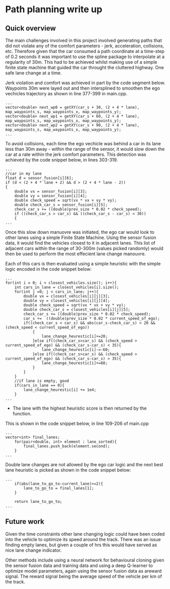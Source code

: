 # Path planning write up
## Quick overview
The main challenges involved in this project involved generating paths
that did not violate any of the comfort parameters - jerk, acceleration, collisions, etc.
Therefore given that the car consumed a path coordinate at a time-step of 0.2 seconds it was important to
use the spline package to interpolate at a regularity of 30m. This had to be achieved whilst making use of a simple finite state machine
that guided the car throught the cluttered highway. One safe lane change at a time.

Jerk violation and comfort was achieved in part by the code segment below. 
Waypoints 30m were layed out and then intersplined to smoothen the ego vechicles trajectory as shown in line 377-399 in 
main.cpp. 
```
...
vector<double> next_wp0 = getXY(car_s + 30, (2 + 4 * lane), map_waypoints_s, map_waypoints_x, map_waypoints_y);
vector<double> next_wp1 = getXY(car_s + 60, (2 + 4 * lane), map_waypoints_s, map_waypoints_x, map_waypoints_y);
vector<double> next_wp2 = getXY(car_s + 90, (2 + 4 * lane), map_waypoints_s, map_waypoints_x, map_waypoints_y);
...
``` 

To avoid collisions, each time the ego vechicle was behind a car in its lane less than 30m away - within the range of the sensor, it would slow 
down the car at a rate within the jerk comfort parameters.  This detection was achieved by the code snippet below, in lines 303-319.
```
...
//car in my lane
float d = sensor_fusion[i][6];
if (d < (2 + 4 * lane + 2) && d > (2 + 4 * lane - 2))
{
	double vx = sensor_fusion[i][3];
	double vy = sensor_fusion[i][4];
	double check_speed = sqrt(vx * vx + vy * vy);
	double check_car_s = sensor_fusion[i][5];
	check_car_s += ((double)prev_size * 0.02 * check_speed);
	if ((check_car_s > car_s) && ((check_car_s - car_s) < 30))
	{ 
...
```

Once this slow down manuovre was initiated, the ego car would look to other lanes using a simple Finite State Machine.
Using the sensor fusion data, it would find the vehicles closest to it in adjacent lanes. This list of adjacent cars within the range of 30-300m (values picked randomly) would then be used to perform the most effecient lane change manouvre. 

Each of this cars is then evaluated using a simple heuristic with the simple logic encoded in the code snippet below:
```
...
for(int i = 0; i < closest_vehicles.size(); i++){
	int cars_in_lane = closest_vehicles[i].size();
	for(int j =0; j < cars_in_lane; j++){
		double vx = closest_vehicles[i][j][3];
		double vy = closest_vehicles[i][j][4];
		double check_speed = sqrt(vx * vx + vy * vy);
		double check_car_s = closest_vehicles[i][j][5];
		check_car_s += ((double)prev_size * 0.02 * check_speed);
		car_s +=  ((double)prev_size * 0.02 * current_speed_of_ego);
		if((check_car_s < car_s) && abs(car_s-check_car_s) > 20 && (check_speed < current_speed_of_ego))
			{
				lane_change_heurestic[i]+=20;
			}else if((check_car_s>car_s) && (check_speed > current_speed_of_ego) && (check_car_s-car_s) < 35){
				lane_change_heurestic[i]-=-60;
			}else if((check_car_s>car_s) && (check_speed > current_speed_of_ego) && (check_car_s-car_s) > 35){
				lane_change_heurestic[i]+=60;
			}
		}
	}
	//if lane is empty, good
	if(cars_in_lane == 0){
		lane_change_heurestic[i] += 1e4;
	}
...
````

* The lane with the highest heuristic score is then returned by the function.

 This is shown in the code snippet below, in line 109-206 of main.cpp


```
...
vector<int> final_lanes;
	for(pair<double, int> element : lane_sorted){
		final_lanes.push_back(element.second);
	}
...
```
Double lane changes are not allowed by the ego car logic and the next best lane heuristic is picked as shown in the code snippet below:
```
...
	if(abs(lane_to_go_to-current_lane)>=2){
		lane_to_go_to = final_lanes[1];
	}
	
	return lane_to_go_to;
...
```
## Future work
Given the time constraints other lane changing logic could have been coded into the vehicle to optimize
its speed around the track. There was an issue finding empty lanes, but given a couple of hrs this would have served as nice lane 
change indicator.

Other methods include using a neural network for behavioural cloning given the sensor fusion data and training data and using a deep Q-learner to optimize model parameters, again using the sensor fusion data as areward signal. The reward signal being the average speed of the vehicle per km of the track.
